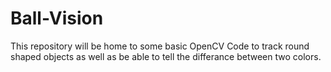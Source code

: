 # Ball-Vision

This repository will be home to some basic OpenCV Code to track round shaped objects as well as be able to tell the differance between two colors.
